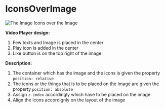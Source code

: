 # IconsOverImage

![The Image](./image.png)
Icons over the Image
 
**Video Player design:**

1) Few texts and Image is placed in the center
2) Play icon is added in the center
3) Like button is on the top right of the image


**Description:**

1) The container which has the image and the icons is given the property `position: relative`
2) The icons or the things that is to be placed on the Image are given the property `position: absolute`
3) Assign `z-index` accordingly which have to be placed on the image
4) Align the icons accordignly on the layout of the image
